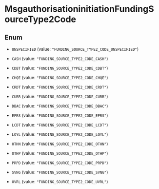 

# MsgauthorisationinitiationFundingSourceType2Code

## Enum


* `UNSPECIFIED` (value: `"FUNDING_SOURCE_TYPE2_CODE_UNSPECIFIED"`)

* `CASH` (value: `"FUNDING_SOURCE_TYPE2_CODE_CASH"`)

* `CDBT` (value: `"FUNDING_SOURCE_TYPE2_CODE_CDBT"`)

* `CHQE` (value: `"FUNDING_SOURCE_TYPE2_CODE_CHQE"`)

* `CRDT` (value: `"FUNDING_SOURCE_TYPE2_CODE_CRDT"`)

* `CURR` (value: `"FUNDING_SOURCE_TYPE2_CODE_CURR"`)

* `DBAC` (value: `"FUNDING_SOURCE_TYPE2_CODE_DBAC"`)

* `EPRS` (value: `"FUNDING_SOURCE_TYPE2_CODE_EPRS"`)

* `LCDT` (value: `"FUNDING_SOURCE_TYPE2_CODE_LCDT"`)

* `LOYL` (value: `"FUNDING_SOURCE_TYPE2_CODE_LOYL"`)

* `OTHN` (value: `"FUNDING_SOURCE_TYPE2_CODE_OTHN"`)

* `OTHP` (value: `"FUNDING_SOURCE_TYPE2_CODE_OTHP"`)

* `PRPD` (value: `"FUNDING_SOURCE_TYPE2_CODE_PRPD"`)

* `SVNG` (value: `"FUNDING_SOURCE_TYPE2_CODE_SVNG"`)

* `UVRL` (value: `"FUNDING_SOURCE_TYPE2_CODE_UVRL"`)



